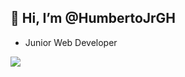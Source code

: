 ## 👋 Hi, I’m @HumbertoJrGH
- Junior Web Developer
<img src="https://github-readme-stats-two-pi-23.vercel.app/api/top-langs/?layout=donut-vertical&langs_count=12&theme=radical&username=HumbertoJrGH&exclude_repo=github-readme-stats" />
